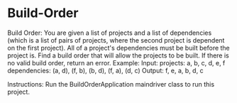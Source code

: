# Build-Order
Build Order: You are given a list of projects and a list of dependencies (which is a list of pairs of projects, where the second project is dependent on the first project). All of a project's dependencies must be built before the project is. Find a build order that will allow the projects to be built. If there is no valid build order, return an error. Example: Input: projects: a, b, c, d, e, f dependencies: (a, d), (f, b), (b, d), (f, a), (d, c) Output: f, e, a, b, d, c

Instructions: Run the BuildOrderApplication maindriver class to run this project.
